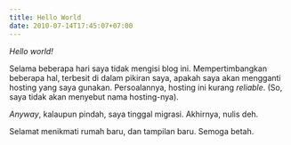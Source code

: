```yaml
---
title: Hello World
date: 2010-07-14T17:45:07+07:00
---
```

_Hello world!_

Selama beberapa hari saya tidak mengisi blog ini. Mempertimbangkan beberapa hal, terbesit di dalam pikiran saya, apakah saya akan mengganti hosting yang saya gunakan. Persoalannya, hosting ini kurang _reliable_. (So, saya tidak akan menyebut nama hosting-nya).

_Anyway_, kalaupun pindah, saya tinggal migrasi. Akhirnya, nulis deh.

Selamat menikmati rumah baru, dan tampilan baru. Semoga betah.
